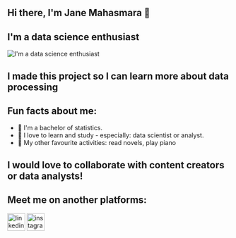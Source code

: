 ## Hi there, I'm Jane Mahasmara 👋
## I'm a data science enthusiast
![I'm a data science enthusiast](https://user-images.githubusercontent.com/68543180/112717150-4fc3fd00-8f1d-11eb-9e38-390d3f9a8c44.gif)

## I made this project so I can learn more about data processing
## Fun facts about me:
- 👩 I'm a bachelor of statistics.
- 💬 I love to learn and study - especially: data scientist or analyst.
- 💫 My other favourite activities: read novels, play piano
## I would love to collaborate with content creators or data analysts!
## Meet me on another platforms:



[<img src='https://user-images.githubusercontent.com/68543180/112717288-38d1da80-8f1e-11eb-8682-4ecaaa865a45.png' alt='linkedin' height='40'>](https://www.linkedin.com/in/janelolam/)  [<img src='https://user-images.githubusercontent.com/68543180/112717343-97975400-8f1e-11eb-8037-a7988717e7a4.png' alt='instagram' height='40'>](https://www.instagram.com/janelolam/)  

